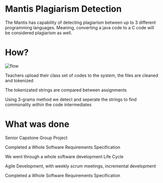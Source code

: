 # Mantis Plagiarism Detection
The Mantis has capability of detecting plagiarism between up to 3 different programming languages. Meaning, converting a java code to a C code will be considered plagiarism as well. 

# How?
![flow](https://user-images.githubusercontent.com/68916597/109192727-97603900-7765-11eb-8010-bbb48def4bb5.jpg)

Teachers upload their class set of codes to the system, the files are cleaned and tokenized

The tokenizated strings are compared between assignments

Using 3-grams method we detect and seperate the strings to find commonality within the code intermediates

# What was done
Senior Capstone Group Project 

Completed a Whole Software Requirements Specification

We went through a whole software development Life Cycle

Agile Development, with weekly scrum meetings, incremental development

Completed a Whole Software Requirements Specification
